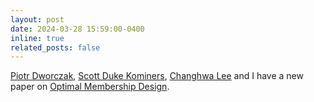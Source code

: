```yaml
---
layout: post
date: 2024-03-28 15:59:00-0400
inline: true
related_posts: false
---
```


[Piotr Dworczak](https://sites.northwestern.edu/dworczak/), [Scott Duke Kominers](http://scottkom.com/index.html), [Changhwa Lee](https://sites.google.com/view/changhwalee/home) and I have a new paper on [Optimal Membership Design](https://papers.ssrn.com/sol3/papers.cfm?abstract_id=4776110).
